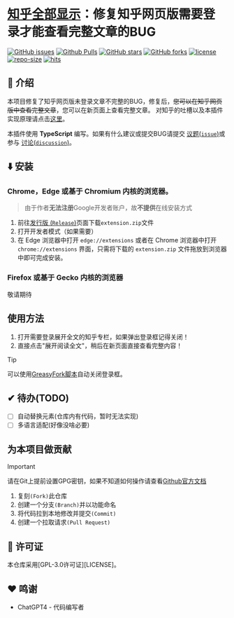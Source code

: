 # [知乎全部显示][project-url]：修复知乎网页版需要登录才能查看完整文章的BUG
 [![GitHub issues][issues-image]][issues-url]
 [![Github Pulls][pulls-image]][pulls-url]
 [![GitHub stars][stars-image]][stars-url]
 [![GitHub forks][forks-image]][forks-url]
 [![license][license-image]][license-url] 
 [![repo-size][repo-size-image]][repo-size-url]
 [![hits][hits-image]][hits-url]

## 👋 介绍
本项目修复了知乎网页版未登录文章不完整的BUG，修复后，~~您可以在知乎网页版中查看完整文章~~，您可以在新页面上查看完整文章。
对知乎的吐槽以及本插件实现原理请点击[这里](docs/原理以及吐槽.md)。

本插件使用 **TypeScript** 编写。如果有什么建议或提交BUG请提交 [议题(`issue`)][issues-url]或参与 [讨论(`discussion`)][discussions-url]。



## ⬇️ 安装
### Chrome，Edge 或基于 Chromium 内核的浏览器。
> 由于作者**无法注册**Google开发者账户，故**不提供**在线安装方式
1. 前往[发行版 (`Release`)](https://github.com/TC999/zhihu-full-show/releases/latest)页面下载`extension.zip`文件
2. 打开开发者模式（如果需要）
3. 在 Edge 浏览器中打开 `edge://extensions` 或者在 Chrome 浏览器中打开 `chrome://extensions` 界面，只需将下载的 `extension.zip` 文件拖放到浏览器中即可完成安装。

### Firefox 或基于 Gecko 内核的浏览器
敬请期待

## 使用方法
1. 打开需要登录展开全文的知乎专栏，如果弹出登录框记得关闭！
2. 直接点击"展开阅读全文"，稍后在新页面直接查看完整内容！
> [!TIP]
> 可以使用[GreasyFork脚本][zhihu-enhance-url]自动关闭登录框。

## ✔ 待办(TODO)

- [ ] 自动替换元素(仓库内有代码，暂时无法实现)
- [ ] 多语言适配(好像没啥必要)

## 为本项目做贡献
> [!IMPORTANT]
> 请在Git上提前设置GPG密钥，如果不知道如何操作请查看[Github官方文档][github-doc-gpg-url]
1. 复刻`(Fork)`此仓库
2. 创建一个分支`(Branch)`并以功能命名
3. 将代码拉到本地修改并提交`(Commit)`
4. 创建一个拉取请求`(Pull Request)`

## 📝 许可证
本仓库采用[GPL-3.0许可证][LICENSE]。

## ❤️ 鸣谢
- ChatGPT4 - 代码编写者

<!-- 链接开始 -->
[issues-url]: https://github.com/TC999/zhihu-full-show/issues "议题"
[issues-image]: https://img.shields.io/github/issues/TC999/zhihu-full-show?style=flat&logo=github&%3Fcolor%3Dgreen&label=%E8%AE%AE%E9%A2%98

[pulls-url]: https://github.com/TC999/zhihu-full-show/pulls "拉取请求"
[pulls-image]: https://img.shields.io/github/issues-pr/TC999/Structura-Chinese?style=flat&logo=github&%3Fcolor%3Dgreen&label=%E6%8B%89%E5%8F%96%E8%AF%B7%E6%B1%82

[stars-url]: https://github.com/TC999/zhihu-full-show/stargazers "星标"
[stars-image]: https://img.shields.io/github/stars/TC999/zhihu-full-show?style=flat&logo=github&%3Fcolor%3Dblue&label=%E6%98%9F%E6%A0%87%E6%95%B0

[forks-url]: https://github.com/TC999/zhihu-full-show/fork "复刻"
[forks-image]: https://img.shields.io/github/forks/TC999/zhihu-full-show?style=flat&logo=github&%3Fcolor%3Dblue&label=%E5%A4%8D%E5%88%BB

[discussions-url]: https://github.com/TC999/zhihu-full-show/discussions "讨论"

[hits-url]: https://hits.dwyl.com/ "访问量"
[hits-image]: https://img.shields.io/endpoint?url=https%3A%2F%2Fhits.dwyl.com%2FTC999%2Fzhihu-full-show.json%3Fcolor%3Dgreen&label=%E8%AE%BF%E9%97%AE%E9%87%8F 

[project-url]: https://github.com/TC999/zhihu-full-show "项目地址"

[repo-size-url]: https://img.shields.io/github/repo-size/TC999/zhihu-full-show?style=flat&label=%E4%BB%93%E5%BA%93%E5%A4%A7%E5%B0%8F&labelColor=3F "仓库大小"
[repo-size-image]: https://img.shields.io/github/repo-size/TC999/zhihu-full-show?style=flat&label=%E4%BB%93%E5%BA%93%E5%A4%A7%E5%B0%8F&labelColor=3F

[LemurBrowser-url]: https://lemurbrowser.com "狐猴浏览器"

[license-url]: https://github.com/TC999/zhihu-full-show/blob/master/LICENSE "许可证"
[license-image]: https://img.shields.io/github/license/TC999/zhihu-full-show?style=flat&label=%E8%AE%B8%E5%8F%AF%E8%AF%81

[Ungoogled-Chromuim-url]: https://ungoogled-software.github.io/ungoogled-chromium-binaries/ "Ungoogled-Chromuim 官网"

[zhihu-enhance-url]: https://greasyfork.org/zh-CN/scripts/419081-%E7%9F%A5%E4%B9%8E%E5%A2%9E%E5%BC%BA "知乎增强"

[github-doc-gpg-url]: https://docs.github.com/zh/authentication/managing-commit-signature-verification/generating-a-new-gpg-key "GPG签名"
<!-- 链接结束 -->